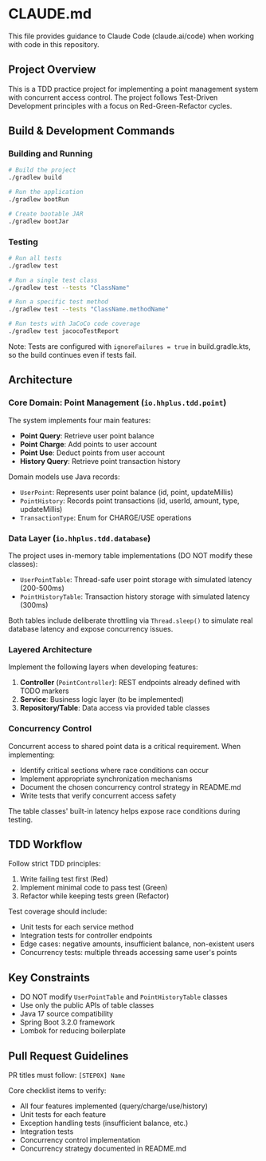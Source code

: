 # CLAUDE.md

This file provides guidance to Claude Code (claude.ai/code) when working with code in this repository.

## Project Overview

This is a TDD practice project for implementing a point management system with concurrent access control. The project follows Test-Driven Development principles with a focus on Red-Green-Refactor cycles.

## Build & Development Commands

### Building and Running
```bash
# Build the project
./gradlew build

# Run the application
./gradlew bootRun

# Create bootable JAR
./gradlew bootJar
```

### Testing
```bash
# Run all tests
./gradlew test

# Run a single test class
./gradlew test --tests "ClassName"

# Run a specific test method
./gradlew test --tests "ClassName.methodName"

# Run tests with JaCoCo code coverage
./gradlew test jacocoTestReport
```

Note: Tests are configured with `ignoreFailures = true` in build.gradle.kts, so the build continues even if tests fail.

## Architecture

### Core Domain: Point Management (`io.hhplus.tdd.point`)

The system implements four main features:
- **Point Query**: Retrieve user point balance
- **Point Charge**: Add points to user account
- **Point Use**: Deduct points from user account
- **History Query**: Retrieve point transaction history

Domain models use Java records:
- `UserPoint`: Represents user point balance (id, point, updateMillis)
- `PointHistory`: Records point transactions (id, userId, amount, type, updateMillis)
- `TransactionType`: Enum for CHARGE/USE operations

### Data Layer (`io.hhplus.tdd.database`)

The project uses in-memory table implementations (DO NOT modify these classes):
- `UserPointTable`: Thread-safe user point storage with simulated latency (200-500ms)
- `PointHistoryTable`: Transaction history storage with simulated latency (300ms)

Both tables include deliberate throttling via `Thread.sleep()` to simulate real database latency and expose concurrency issues.

### Layered Architecture

Implement the following layers when developing features:
1. **Controller** (`PointController`): REST endpoints already defined with TODO markers
2. **Service**: Business logic layer (to be implemented)
3. **Repository/Table**: Data access via provided table classes

### Concurrency Control

Concurrent access to shared point data is a critical requirement. When implementing:
- Identify critical sections where race conditions can occur
- Implement appropriate synchronization mechanisms
- Document the chosen concurrency control strategy in README.md
- Write tests that verify concurrent access safety

The table classes' built-in latency helps expose race conditions during testing.

## TDD Workflow

Follow strict TDD principles:
1. Write failing test first (Red)
2. Implement minimal code to pass test (Green)
3. Refactor while keeping tests green (Refactor)

Test coverage should include:
- Unit tests for each service method
- Integration tests for controller endpoints
- Edge cases: negative amounts, insufficient balance, non-existent users
- Concurrency tests: multiple threads accessing same user's points

## Key Constraints

- DO NOT modify `UserPointTable` and `PointHistoryTable` classes
- Use only the public APIs of table classes
- Java 17 source compatibility
- Spring Boot 3.2.0 framework
- Lombok for reducing boilerplate

## Pull Request Guidelines

PR titles must follow: `[STEP0X] Name`

Core checklist items to verify:
- All four features implemented (query/charge/use/history)
- Unit tests for each feature
- Exception handling tests (insufficient balance, etc.)
- Integration tests
- Concurrency control implementation
- Concurrency strategy documented in README.md
